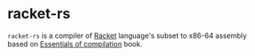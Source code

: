 # racket-rs

`racket-rs` is a compiler of [Racket](https://racket-lang.org/) language's subset to x86-64 assembly based
on [Essentials of compilation](https://github.com/IUCompilerCourse/Essentials-of-Compilation) book.
